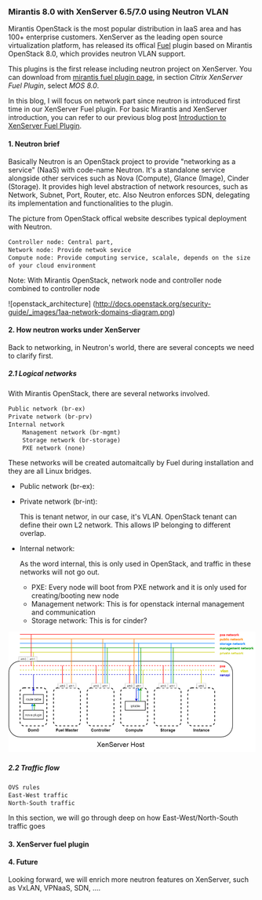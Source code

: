 ### Mirantis 8.0 with XenServer 6.5/7.0 using Neutron VLAN

Mirantis OpenStack is the most popular distribution in IaaS area and
has 100+ enterprise customers.
XenServer as the leading open source virtualization platform, has released
its offical [Fuel](https://wiki.openstack.org/wiki/Fuel) plugin based on Mirantis
OpenStack 8.0, which provides neutron VLAN support. 

This plugins is the first release including neutron project on XenServer.
You can download from [mirantis fuel plugin page](https://www.mirantis.com/validated-solution-integrations/fuel-plugins/),
in section *Citrix XenServer Fuel Plugin*, select *MOS 8.0*.

In this blog, I will focus on network part since neutron is introduced first time in
our XenServer Fuel plugin. For basic Mirantis and XenServer introduction,
you can refer to our previous blog post
[Introduction to XenServer Fuel Plugin](https://github.com/citrix-openstack/blogentries/blob/master/Introduction_To_XenServer_Fuel_Plugin.md).

#### 1. Neutron brief

Basically Neutron is an OpenStack project to provide "networking as a service" (NaaS)
with code-name Neutron. It's a standalone service alongside other services such as Nova (Compute), 
Glance (Image), Cinder (Storage). It provides high level abstraction of network resources,
such as Network, Subnet, Port, Router, etc. Also Neutron enforces SDN, delegating its implementation
and functionalities to the plugin.

The picture from OpenStack offical website describes typical deployment with Neutron.

    Controller node: Central part, 
    Network node: Provide netwok sevice
    Compute node: Provide computing service, scalale, depends on the size of your cloud environment

Note: With Mirantis OpenStack, network node and controller node combined to controller node

![openstack_architecture]
(http://docs.openstack.org/security-guide/_images/1aa-network-domains-diagram.png)

#### 2. How neutron works under XenServer

Back to networking, in Neutron's world, there are several concepts we need to clarify first.

##### 2.1 Logical networks

With Mirantis OpenStack, there are several networks involved.

    Public network (br-ex)
    Private network (br-prv)
    Internal network
        Management network (br-mgmt)
        Storage network (br-storage)
        PXE network (none)

These networks will be created automaitcally by Fuel during installation and they
are all Linux bridges. 

* Public network (br-ex): 

* Private network (br-int):
  
  This is tenant networ, in our case, it's VLAN. OpenStack tenant can define their own
  L2 network. This allows IP belonging to different overlap.

* Internal network:

  As the word internal, this is only used in OpenStack, and traffic in these networks will not go out.
  * PXE: Every node will boot from PXE network and it is only used for creating/booting new node
  * Management network: This is for openstack internal management and communication
  * Storage network: This is for cinder?
 

![mos_xs_net_topo](https://github.com/Annie-XIE/summary-os/blob/master/pic/MOS-XS-net-topo.png)


##### 2.2 Traffic flow

    OVS rules
    East-West traffic
    North-South traffic

In this section, we will go through deep on how East-West/North-South traffic goes




#### 3. XenServer fuel plugin

#### 4. Future

Looking forward, we will enrich more neutron features on XenServer, such as VxLAN, VPNaaS, 
SDN, ....
